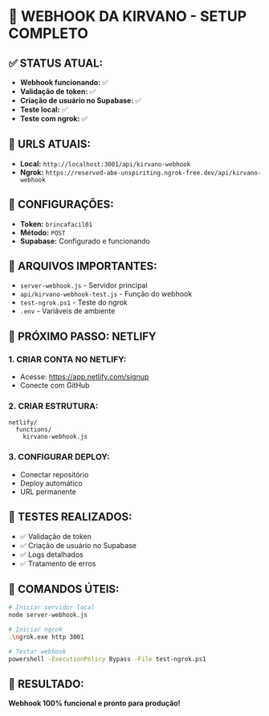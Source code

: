 # 🚀 WEBHOOK DA KIRVANO - SETUP COMPLETO

## ✅ **STATUS ATUAL:**
- **Webhook funcionando:** ✅
- **Validação de token:** ✅
- **Criação de usuário no Supabase:** ✅
- **Teste local:** ✅
- **Teste com ngrok:** ✅

## 📡 **URLS ATUAIS:**
- **Local:** `http://localhost:3001/api/kirvano-webhook`
- **Ngrok:** `https://reserved-abe-unspiriting.ngrok-free.dev/api/kirvano-webhook`

## 🔑 **CONFIGURAÇÕES:**
- **Token:** `brincafacil01`
- **Método:** `POST`
- **Supabase:** Configurado e funcionando

## 📁 **ARQUIVOS IMPORTANTES:**
- `server-webhook.js` - Servidor principal
- `api/kirvano-webhook-test.js` - Função do webhook
- `test-ngrok.ps1` - Teste do ngrok
- `.env` - Variáveis de ambiente

## 🎯 **PRÓXIMO PASSO: NETLIFY**

### **1. CRIAR CONTA NO NETLIFY:**
- Acesse: https://app.netlify.com/signup
- Conecte com GitHub

### **2. CRIAR ESTRUTURA:**
```
netlify/
  functions/
    kirvano-webhook.js
```

### **3. CONFIGURAR DEPLOY:**
- Conectar repositório
- Deploy automático
- URL permanente

## 🧪 **TESTES REALIZADOS:**
- ✅ Validação de token
- ✅ Criação de usuário no Supabase
- ✅ Logs detalhados
- ✅ Tratamento de erros

## 📝 **COMANDOS ÚTEIS:**
```bash
# Iniciar servidor local
node server-webhook.js

# Iniciar ngrok
.\ngrok.exe http 3001

# Testar webhook
powershell -ExecutionPolicy Bypass -File test-ngrok.ps1
```

## 🎉 **RESULTADO:**
**Webhook 100% funcional e pronto para produção!**

